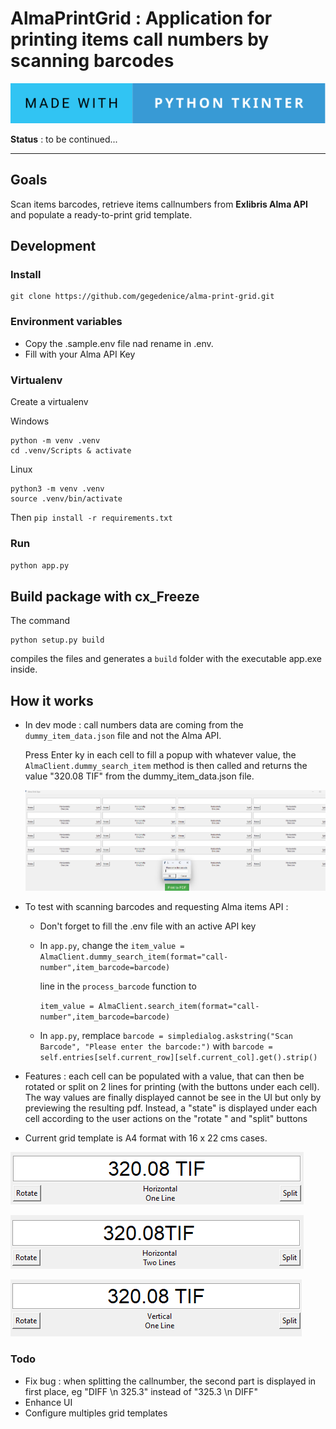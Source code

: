 # AlmaPrintGrid : Application for printing items call numbers by scanning barcodes

![forthebadge](img/made-with-python-tkinter.svg)

**Status** : to be continued...

---

## Goals

Scan items barcodes, retrieve items callnumbers from **Exlibris Alma API** and populate a ready-to-print grid template.

## Development

### Install 

```
git clone https://github.com/gegedenice/alma-print-grid.git
```

### Environment variables

- Copy the .sample.env file nad rename in .env.
- Fill with your Alma API Key

### Virtualenv

Create a virtualenv 

Windows
```
python -m venv .venv
cd .venv/Scripts & activate
```
Linux

```
python3 -m venv .venv
source .venv/bin/activate
```

Then `pip install -r requirements.txt`

### Run

`python app.py`

## Build package with cx_Freeze

The  command
```
python setup.py build
```
compiles the files and generates a `build` folder with the executable app.exe inside.

## How it works

- In dev mode  : call numbers data are coming from the `dummy_item_data.json` file and not the Alma API.

  Press Enter ky in each cell to fill a popup with whatever value, the `AlmaClient.dummy_search_item` method is then called and returns the value "320.08 TIF" from the dummy_item_data.json file.

  ![screenshot](img/screenshot.png)
  
- To test with scanning barcodes and requesting Alma items API : 
  - Don't forget to fill the .env file with an active API key
  - In `app.py`, change the `item_value = AlmaClient.dummy_search_item(format="call-number",item_barcode=barcode)` 

    line in the `process_barcode` function to

    `item_value = AlmaClient.search_item(format="call-number",item_barcode=barcode)`
  - In `app.py`, remplace `barcode = simpledialog.askstring("Scan   Barcode", "Please enter the barcode:")` with 
    `barcode = self.entries[self.current_row][self.current_col].get().strip()`

- Features : each cell can be populated with a value, that can then be rotated or split on 2 lines for printing (with the buttons under each cell). The way values are finally displayed cannot be see in the UI but only by previewing the resulting pdf. Instead, a "state" is displayed under each cell according to the user actions on the "rotate " and "split" buttons
- Current grid template is A4 format with 16 x 22 cms cases.

![screenshot](img/horizontal_oneline.png)

![screenshot](img/horizontal_twolines.png)

![screenshot](img/vertical_oneline.png)

### Todo

- Fix bug : when splitting the callnumber, the second part is displayed in first place, eg "DIFF \n 325.3" instead of "325.3 \n DIFF"
- Enhance UI
- Configure multiples grid templates

